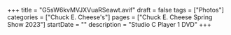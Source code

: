+++
title = "G5sW6kvMVJXVuaRSeawt.avif"
draft = false
tags = ["Photos"]
categories = ["Chuck E. Cheese's"]
pages = ["Chuck E. Cheese Spring Show 2023"]
startDate = ""
description = "Studio C Player 1 DVD"
+++
